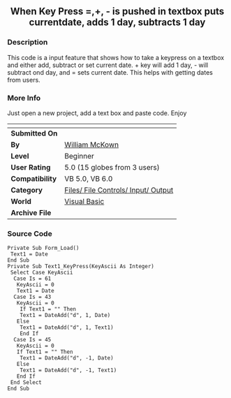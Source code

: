 ﻿<div align="center">

## When Key Press =,\+, \- is pushed in textbox puts currentdate, adds 1 day, subtracts 1 day


</div>

### Description

This code is a input feature that shows how to take a keypress on a textbox and either add, subtract or set current date. + key will add 1 day, - will subtract ond day, and = sets current date. This helps with getting dates from users.
 
### More Info
 
Just open a new project, add a text box and paste code. Enjoy


<span>             |<span>
---                |---
**Submitted On**   |
**By**             |[William McKown](https://github.com/Planet-Source-Code/PSCIndex/blob/master/ByAuthor/william-mckown.md)
**Level**          |Beginner
**User Rating**    |5.0 (15 globes from 3 users)
**Compatibility**  |VB 5\.0, VB 6\.0
**Category**       |[Files/ File Controls/ Input/ Output](https://github.com/Planet-Source-Code/PSCIndex/blob/master/ByCategory/files-file-controls-input-output__1-3.md)
**World**          |[Visual Basic](https://github.com/Planet-Source-Code/PSCIndex/blob/master/ByWorld/visual-basic.md)
**Archive File**   |[](https://github.com/Planet-Source-Code/william-mckown-when-key-press-is-pushed-in-textbox-puts-currentdate-adds-1-day-subtracts-1__1-42933/archive/master.zip)





### Source Code

```
Private Sub Form_Load()
 Text1 = Date
End Sub
Private Sub Text1_KeyPress(KeyAscii As Integer)
 Select Case KeyAscii
  Case Is = 61
   KeyAscii = 0
   Text1 = Date
  Case Is = 43
   KeyAscii = 0
    If Text1 = "" Then
    Text1 = DateAdd("d", 1, Date)
   Else
    Text1 = DateAdd("d", 1, Text1)
    End If
  Case Is = 45
   KeyAscii = 0
   If Text1 = "" Then
    Text1 = DateAdd("d", -1, Date)
   Else
    Text1 = DateAdd("d", -1, Text1)
   End If
 End Select
End Sub
```

